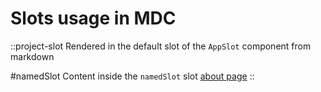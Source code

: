 # Slots usage in MDC

::project-slot
Rendered in the default slot of the `AppSlot` component from markdown

#namedSlot
Content inside the `namedSlot` slot [about page](/about)
::
